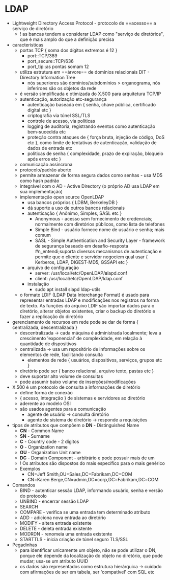 # LDAP

* Lightweight Directory Access Protocol - protocolo de ==acesso== a serviço de diretório
	* ! as bancas tendem a considerar LDAP como "serviço de diretórios", que é mais amplo do que a definição precisa
* características
	* portas TCP { soma dos dígitos extremos é 12 }
		* port::TCP/389
		* port_secure::TCP/636
		* port_tip::as pontas somam 12
	* utiliza estrutura em ==árvore== de domínios relacionais DIT - Directory Information Tree
		* nós superiores são domínios/subdomínios > organograma, nós inferiroes são os objetos da rede
	* é versão simplificada e otimizada do X.500 para arquitetura TCP/IP
	* autenticação, autorização etc-segurança
		* autenticação baseada em { senha, chave pública, certificado digital etc }
		* criptografia via túnel SSL/TLS
		* controle de acesso, via políticas
		* logging de auditoria, registrando eventos como autenticação bem-sucedida etc
		* proteção contra ataques de { força bruta, injeção de código, DoS etc }, como limite de tentativas de autenticação, validação de dados de entrada etc
		* políticas de senha { complexidade, prazo de expiração, bloqueio após erros etc }
	* comunicação assíncrona
	* protocolo/padrão aberto
	* permite armazenar de forma segura dados como senhas - usa MD5 como hash padrão
	* integrável com o AD - Active Directory (o próprio AD usa LDAP em sua implementação)
	* implementação open source OpenLDAP
		* usa bancos próprios { LDBM, BerkeleyDB }
		* dá suporte a uso de outros bancos relacionais
		* autenticação { Anônimo, Simples, SASL etc }
			* Anonymous - acesso sem fornecimento de credenciais; normalmente com diretórios públicos, como lista de telefones
			* Simple Bind - usuário fornece nome de usuário e senha; mais comum
			* SASL - Simple Authentication and Security Layer - framework de segurança baseado em desafio-resposta #n_entendi;suporta diversos mecanismos de autenticação e permite que o cliente e servidor negociem qual usar { Kerberos, LDAP, DIGEST-MD5, GSSAPI etc }
		* arquivo de configuração
			* server: /usr/local/etc/OpenLDAP/**s**lapd.conf
			* client: /usr/local/etc/OpenLDAP/ldap.conf
		* instalação 
			* sudo apt install slapd ldap-utils
	* o formato LDIF (LDAP Data Interchange Format) é usado para representar entradas LDAP e modificações nos registros na forma de texto. As funções do arquivo LDIF são importar dados para o diretório, alterar objetos existentes, criar o backup do diretório e fazer a replicação do diretório
* gerenciamento de recursos em rede pode se dar de forma { centralizada, descentralizada }
	* descentralizada -> cada máquina é administrada localmente; leva a crescimento 'exponencial' de complexidade, em relação à quantidade de dispositivos
	* centralizada -> usa um repositório de informações sobre os elementos de rede, facilitando consulta
		* elementos de rede { usuários, dispositivos, serviços, grupos etc }
	* diretório pode ser { banco relacional, arquivo texto, pastas etc }
	* deve suportar alto volume de consultas
	* pode assumir baixo volume de inserções/modificações
* X.500 é um protocolo de consulta a informações de diretório
	* define forma de conexão
	* { acesso, integração } de sistemas e servidores ao diretório
	* aderente ao modelo OSI
	* são usados agentes para a comunicação
		* agente de usuário -> consulta diretório
		* agente de sistema de diretório -> responde a requisições
* tipos de atributos que compõem o **DN** - Distinguished Name
	* **CN** - Common Name
	* **SN** - Surname
	* **C** - Country code - 2 dígitos
	* **O** - Organization name
	* **OU** - Organization Unit name
	* **DC** - Domain Component - arbitrário e pode possuir mais de um
	* ! Os atributos são dispostos do mais específico para o mais genérico
	* Exemplos
		* CN=Jeff Smith,OU=Sales,DC=Fabrikam,DC=COM
		* CN=Karen Berge,CN=admin,DC=corp,DC=Fabrikam,DC=COM
* Comandos
	* BIND - autenticar sessão LDAP, informando usuário, senha e versão do protocolo
	* UNBIND - encerrar sessão LDAP
	* SEARCH 
	* COMPARE - verifica se uma entrada tem determinado atributo
	* ADD - adiciona nova entrada ao diretório
	* MODIFY - altera entrada existente
	* DELETE - deleta entrada existente
	* MODRDN - renomeia uma entrada existente
	* STARTTLS - inicia criação de túnel seguro TLS/SSL
* Pegadinhas
	* para identificar unicamente um objeto, não se pode utilizar o DN, porque ele depende da localização do objeto no diretório, que pode mudar; usa-se um atributo UUID
	* os dados são representados como estrutura hierárquica -> cuidado com afirmações de ser em tabela, ser 'compatível' com SQL etc